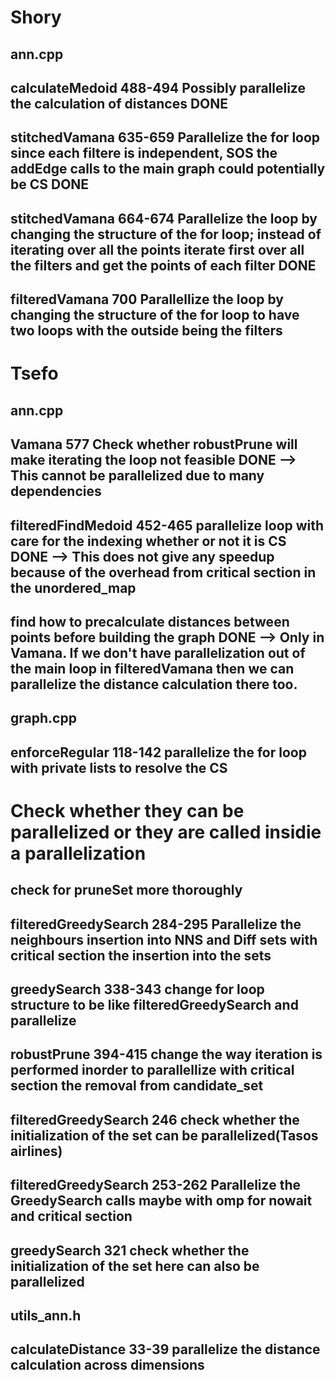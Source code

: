 
# Shory
## ann.cpp
## calculateMedoid 488-494 Possibly parallelize the calculation of distances DONE

## stitchedVamana 635-659 Parallelize the for loop since each filtere is independent, SOS the addEdge calls to the main graph could potentially be CS DONE
## stitchedVamana 664-674 Parallelize the loop by changing the structure of the for loop; instead of iterating over all the points iterate first over all the filters and get the points of each filter DONE
## filteredVamana 700 Parallellize the loop by changing the structure of the for loop to have two loops with the outside being the filters

# Tsefo
## ann.cpp

## Vamana 577 Check whether robustPrune will make iterating the loop not feasible DONE --> This cannot be parallelized due to many dependencies

## filteredFindMedoid 452-465 parallelize loop with care for the indexing whether or not it is CS DONE --> This does not give any speedup because of the overhead from critical section in the unordered_map

## find how to precalculate distances between points before building the graph DONE --> Only in Vamana. If we don't have parallelization out of the main loop in filteredVamana then we can parallelize the distance calculation there too.

## graph.cpp
## enforceRegular 118-142 parallelize the for loop with private lists to resolve the CS


# Check whether they can be parallelized or they are called insidie a parallelization

## check for pruneSet more thoroughly
## filteredGreedySearch 284-295 Parallelize the neighbours insertion into NNS and Diff sets with critical section the insertion into the sets
## greedySearch 338-343 change for loop structure to be like filteredGreedySearch and parallelize
## robustPrune 394-415 change the way iteration is performed inorder to parallellize with critical section the removal from candidate_set
## filteredGreedySearch 246 check whether the initialization of the set can be parallelized(Tasos airlines)
## filteredGreedySearch 253-262 Parallelize the GreedySearch calls maybe with omp for nowait and critical section
## greedySearch 321 check whether the initialization of the set here can also be parallelized
## utils_ann.h
## calculateDistance 33-39 parallelize the distance calculation across dimensions





